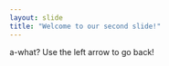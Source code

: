 ```yaml
---
layout: slide
title: "Welcome to our second slide!"
---
```

a-what?
Use the left arrow to go back!




